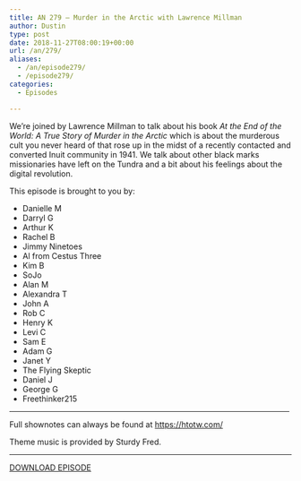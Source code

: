 ```yaml
---
title: AN 279 – Murder in the Arctic with Lawrence Millman
author: Dustin
type: post
date: 2018-11-27T08:00:19+00:00
url: /an/279/
aliases:
  - /an/episode279/
  - /episode279/
categories:
  - Episodes

---
```

<div id="buzzsprout-player-10552830"></div><script src="https://www.buzzsprout.com/1983601/10552830-episode-279-murder-in-the-arctic-with-lawrence-millman.js?container_id=buzzsprout-player-10552830&player=small" type="text/javascript" charset="utf-8"></script>
  
We&#8217;re joined by Lawrence Millman to talk about his book _At the End of the World: A True Story of Murder in the Arctic_ which is about the murderous cult you never heard of that rose up in the midst of a recently contacted and converted Inuit community in 1941. We talk about other black marks missionaries have left on the Tundra and a bit about his feelings about the digital revolution.

<!--more-->

This episode is brought to you by:

  * Danielle M
  * Darryl G
  * Arthur K
  * Rachel B
  * Jimmy Ninetoes
  * Al from Cestus Three
  * Kim B
  * SoJo
  * Alan M
  * Alexandra T
  * John A
  * Rob C
  * Henry K
  * Levi C
  * Sam E
  * Adam G
  * Janet Y
  * The Flying Skeptic
  * Daniel J
  * George G
  * Freethinker215

<hr width="500" />

Full shownotes can always be found at <https://htotw.com/>  

Theme music is provided by Sturdy Fred.

<hr width="”500”" />

[DOWNLOAD EPISODE][1]

 [1]: https://dts.podtrac.com/redirect.mp3/cdn.nomads.studio/file/nsp-media/atheist_nomads_279.mp3